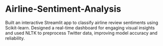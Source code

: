 # Airline-Sentiment-Analysis
Built an interactive Streamlit app to classify airline review sentiments using Scikit-learn. Designed a real-time dashboard for engaging visual insights and used NLTK to preprocess Twitter data, improving model accuracy and reliability. 
